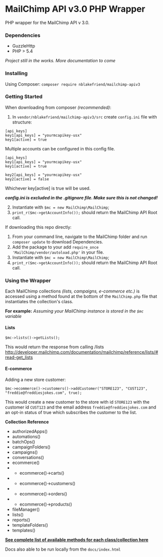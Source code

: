 # MailChimp API v3.0 PHP Wrapper

PHP wrapper for the MailChimp API v 3.0.

### Dependencies
- GuzzleHttp
- PHP > 5.4

*Project still in the works. More documentation to come*

### Installing
Using Composer: `composer require nblakefriend/mailchimp-apiv3`

### Getting Started
When downloading from composer *(recommended)*:
1. In `vendor/nblakefriend/mailchimp-apiv3/src` create `config.ini` file with structure:

```
[api_keys]
key1[api_keys] = "yourmcapikey-usx"
key1[active] = true
```

Multiple accounts can be configured in this config file.

```
[api_keys]
key1[api_keys] = "yourmcapikey-usx"
key1[active] = true

key2[api_keys] = "yourmcapikey-usx"
key2[active] = false
```

Whichever key[active] is true will be used.

***config.ini is excluded in the .gitignore file. Make sure this is not changed!***

2. Instantiate with `$mc = new MailChimp\MailChimp`;
3. `print_r($mc->getAccountInfo());` should return the MailChimp API Root call.

If downloading this repo directly:
1. From your command line, navigate to the MailChimp folder and run `composer update` to download Dependencies.
2. Add the package to your add `require_once 'MailChimp/vendor/autoload.php'` in your file.
3. Instantiate with `$mc = new MailChimp\MailChimp`;
4. `print_r($mc->getAccountInfo());` should return the MailChimp API Root call.

### Using the Wrapper
Each MailChimp collections *(lists, campaigns, e-commerce etc.)* is accessed using a method found at the bottom of the `MailChimp.php` file that instantiates the collection's class.

**For example:**
*Assuming your MailChimp instance is stored in the `$mc` variable*

#### Lists
`$mc->lists()->getLists();`

This would return the response from calling /lists
http://developer.mailchimp.com/documentation/mailchimp/reference/lists/#read-get_lists

#### E-commerce
Adding a new store customer:

`$mc->ecommerce()->customers()->addCustomer("STORE123", "CUST123", "freddie@freddiesjokes.com", true);`

This would create a new customer to the store with id `STORE123` with the customer id `CUST123` and the email address `freddie@freddiesjokes.com` and an opt-in status of true which subscribes the customer to the list.

**Collection Reference**
* authorizedApps()
* automations()
* batchOps()
* campaignFolders()
* campaigns()
* conversations()
* ecommerce()
*   - ecommerce()->carts()
*   - ecommerce()->customers()
*   - ecommerce()->orders()
*   - ecommerce()->products()
* fileManager()
* lists()
* reports()
* templateFolders()
* templates()

**[See complete list of available methods for each class/collection here](https://nblakefriend.github.io/MailChimp-API3.0-Wrapper/index.html)**

Docs also able to be run locally from the `docs/index.html`
